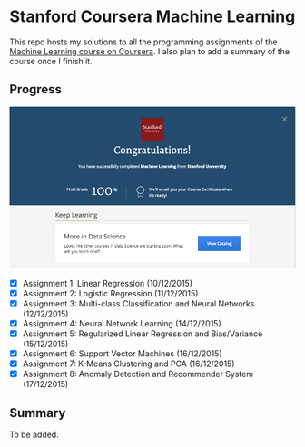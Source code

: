 # Stanford Coursera Machine Learning
This repo hosts my solutions to all the programming assignments of the [Machine Learning course on Coursera](https://www.coursera.org/learn/machine-learning). I also plan to add a summary of the course once I finish it.

## Progress
![](course_completion.png)
- [x] Assignment 1: Linear Regression (10/12/2015)
- [x] Assignment 2: Logistic Regression (11/12/2015)
- [x] Assignment 3: Multi-class Classification and Neural Networks (12/12/2015)
- [x] Assignment 4: Neural Network Learning (14/12/2015)
- [x] Assignment 5: Regularized Linear Regression and Bias/Variance (15/12/2015)
- [x] Assignment 6: Support Vector Machines (16/12/2015)
- [x] Assignment 7: K-Means Clustering and PCA (16/12/2015)
- [x] Assignment 8: Anomaly Detection and Recommender System (17/12/2015)

## Summary
To be added.
